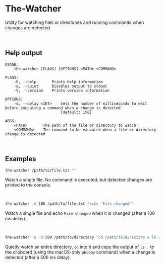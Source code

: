 # The-Watcher
Utility for watching files or directories and running commands when changes are detected.

<br>

## Help output
```
USAGE:
    the-watcher [FLAGS] [OPTIONS] <PATH> <COMMAND>

FLAGS:
    -h, --help       Prints help information
    -q, --quiet      Disables output to stdout
    -V, --version    Prints version information

OPTIONS:
    -d, --delay <INT>    Sets the number of milliseconds to wait before executing a command when a change is detected
                         [default: 150]

ARGS:
    <PATH>       The path of the file or directory to watch
    <COMMAND>    The command to be executed when a file or directory change is detected
```

<br>

## Examples
```sh
the-watcher /path/to/file.txt ""
```
Watch a single file. No command is executed, but detected changes are printed to the console.

<br>

```sh
the-watcher -d 100 /path/to/file.txt "echo 'File changed'"
```
Watch a single file and echo `File changed` when it is changed (after a 100 ms delay).

<br>

```sh
the-watcher -q -d 500 /path/to/directory "cd /path/to/directory & ls . | pbcopy"
```
Quietly watch an entire directory, `cd` into it and copy the output of `ls .` to the clipboard (using the macOS-only `pbcopy` command) when a change is detected (after a 500 ms delay).
